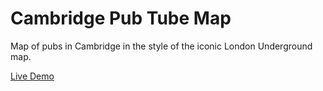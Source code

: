 # Cambridge Pub Tube Map

Map of pubs in Cambridge in the style of the iconic London Underground map.

[Live Demo](http://www.walley.org.uk/pub-tube-map/)
